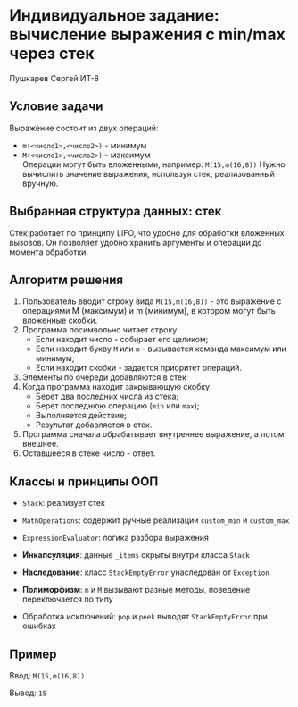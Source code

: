 # Индивидуальное задание: вычисление выражения с min/max через стек
Пушкарев Сергей ИТ-8

## Условие задачи
Выражение состоит из двух операций:
- `m(<число1>,<число2>)` - минимум
- `M(<число1>,<число2>)` - максимум  
Операции могут быть вложенными, например: `M(15,m(16,8))`
Нужно вычислить значение выражения, используя стек, реализованный вручную.

## Выбранная структура данных: стек
Стек работает по принципу LIFO, что удобно для обработки вложенных вызовов.
Он позволяет удобно хранить аргументы и операции до момента обработки.

## Алгоритм решения
1. Пользователь вводит строку вида `M(15,m(16,8))` - это выражение с операциями M (максимум) и m (минимум), в котором могут быть вложенные скобки.
2. Программа посимвольно читает строку:
   - Если находит число - собирает его целиком;
   - Если находит букву `M` или `m` - вызывается команда максимум или минимум;
   - Если находит скобки - задается приоритет операций.
3. Элементы по очереди добавляются в стек
4. Когда программа находит закрывающую скобку:
   - Берет два последних числа из стека;
   - Берет последнюю операцию (`min` или `max`);
   - Выполняется действие;
   - Результат добавляется в стек.
5. Программа сначала обрабатывает внутреннее выражение, а потом внешнее.
6. Оставшееся в стеке число - ответ.

## Классы и принципы ООП
- `Stack`: реализует стек
- `MathOperations`: содержит ручные реализации `custom_min` и `custom_max`
- `ExpressionEvaluator`: логика разбора выражения

- **Инкапсуляция**: данные `_items` скрыты внутри класса `Stack`
- **Наследование**: класс `StackEmptyError` унаследован от `Exception`
- **Полиморфизм**: `m` и `M` вызывают разные методы, поведение переключается по типу
- Обработка исключений: `pop` и `peek` выводят `StackEmptyError` при ошибках

## Пример
Ввод: `M(15,m(16,8))`

Вывод: `15`
